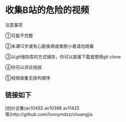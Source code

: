 <h1>收集B站的危险的视频</h1>
<p>注意事项</p>
<p>①可能不完整</p>
<p>②未满12岁或有心脏疾病或者胆小者请勿观看</p>
<p>③以git储存库的方式储存，你可以直接下载或使用git clone</p>
<p>④你可以评论视频</p>
<p>⑤视频收集无排列顺序</p>
<h2>链接如下</h2>
<p>[创价合集(av10492 av10388 av11425等]http://github.com/funnymdzz/chuangjia</p>
